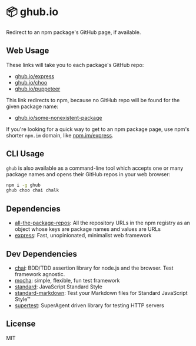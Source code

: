 # 📦 ghub.io

Redirect to an npm package's GitHub page, if available.

## Web Usage

These links will take you to each package's GitHub repo:

- [ghub.io/express](https://ghub.io/express)
- [ghub.io/choo](https://ghub.io/choo)
- [ghub.io/puppeteer](https://ghub.io/puppeteer)

This link redirects to npm, because no GitHub repo will be found for the given package name:

- [ghub.io/some-nonexistent-package](https://ghub.io/some-nonexistent-package)

If you're looking for a quick way to get to an npm package page, use npm's 
shorter `npm.im` domain, like [npm.im/express](https://npm.im/express).

## CLI Usage

`ghub` is also available as a command-line tool which accepts one or many
package names and opens their GitHub repos in your web browser:

```sh
npm i -g ghub
ghub choo chai chalk
```

## Dependencies

- [all-the-package-repos](https://github.com/nice-registry/all-the-package-repos): All the repository URLs in the npm registry as an object whose keys are package names and values are URLs
- [express](https://github.com/expressjs/express): Fast, unopinionated, minimalist web framework

## Dev Dependencies

- [chai](https://github.com/chaijs/chai): BDD/TDD assertion library for node.js and the browser. Test framework agnostic.
- [mocha](https://github.com/mochajs/mocha): simple, flexible, fun test framework
- [standard](https://github.com/standard/standard): JavaScript Standard Style
- [standard-markdown](https://github.com/zeke/standard-markdown): Test your Markdown files for Standard JavaScript Style™
- [supertest](https://github.com/visionmedia/supertest): SuperAgent driven library for testing HTTP servers

## License

MIT
